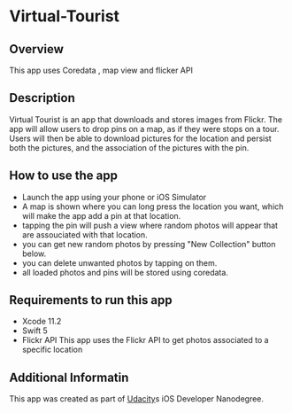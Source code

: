 # Virtual-Tourist
 
## Overview 
This app uses Coredata , map view and flicker API

## Description 
Virtual Tourist is an app that downloads and stores images from Flickr. The app will allow users to drop pins on a map, as if they were stops on a tour. Users will then be able to download pictures for the location and persist both the pictures, and the association of the pictures with the pin.

## How to use the app 
- Launch the app using your phone or iOS Simulator
- A map is shown where you can long press the location you want, which will make the app add a pin at that location.
- tapping the pin will push a view where random photos will appear that are assouciated with that location.
- you can get new random photos by pressing "New Collection" button below.
- you can delete unwanted photos by tapping on them.
- all loaded photos and pins will be stored using coredata.

## Requirements to run this app
* Xcode 11.2
* Swift 5
* Flickr API
This app uses the Flickr API to get photos associated to a specific location

## Additional Informatin
This app was created as part of [Udacity](https://www.udacity.com)s iOS Developer Nanodegree.
